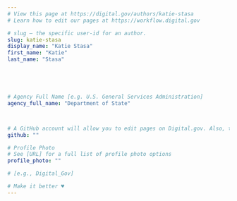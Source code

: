 ```yaml
---
# View this page at https://digital.gov/authors/katie-stasa
# Learn how to edit our pages at https://workflow.digital.gov

# slug — the specific user-id for an author.
slug: katie-stasa
display_name: "Katie Stasa"
first_name: "Katie"
last_name: "Stasa"





# Agency Full Name [e.g. U.S. General Services Administration]
agency_full_name: "Department of State"



# A GitHub account will allow you to edit pages on Digital.gov. Also, the image used in your GitHub account can be used to populate your digital.gov profile photo. Learn more about getting a Github account at [URL]
github: ""

# Profile Photo
# See [URL] for a full list of profile photo options
profile_photo: ""

# [e.g., Digital_Gov]

# Make it better ♥
---
```

